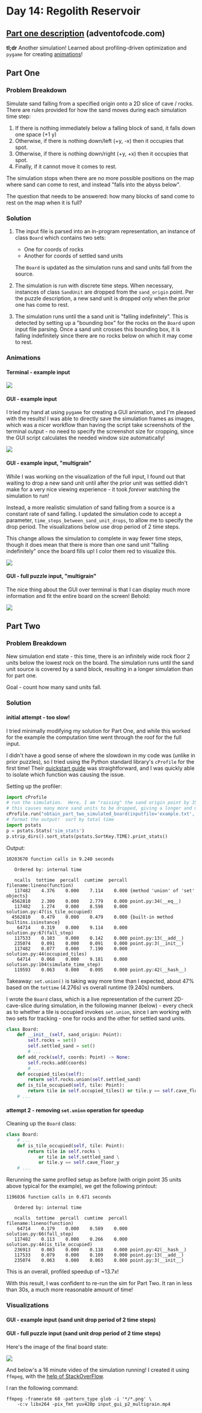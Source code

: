 # Day 14: Regolith Reservoir

## [Part one description](https://adventofcode.com/2022/day/14) (adventofcode.com)

**tl;dr** Another simulation!  Learned about profiling-driven optimization and `pygame` for creating [animations](#gui---full-puzzle-input-multigrain)!

## Part One

### Problem Breakdown

Simulate sand falling from a specified origin onto a 2D slice of cave / rocks.  There are rules provided for how the sand moves during each simulation time step:
1. If there is nothing immediately below a falling block of sand, it falls down one space (+1 y)
2. Otherwise, if there is nothing down/left (+y, -x) then it occupies that spot.
3. Otherwise, if there is nothing down/right (+y, +x) then it occupies that spot.
4. Finally, if it cannot move it comes to rest.

The simulation stops when there are no more possible positions on the map where sand can come to rest, and instead "falls into the abyss below".

The question that needs to be answered: how many blocks of sand come to rest on the map when it is full?

### Solution

1. The input file is parsed into an in-program representation, an instance of class `Board` which contains two sets:
    - One for coords of rocks
    - Another for coords of settled sand units

    The `Board` is updated as the simulation runs and sand units fall from the source.

2. The simulation is run with discrete time steps.  When necessary, instances of class `SandUnit` are dropped from the `sand_origin` point.  Per the puzzle description, a new sand unit is dropped only when the prior one has come to rest.

3. The simulation runs until the a sand unit is "falling indefinitely".  This is detected by setting up a "bounding box" for the rocks on the `Board` upon input file parsing.  Once a sand unit crosses this bounding box, it is falling indefinitely since there are no rocks below on which it may come to rest.

### Animations

#### Terminal - example input

![](../media/day14/example_terminal_p1.gif)

#### GUI - example input

I tried my hand at using `pygame` for creating a GUI animation, and I'm pleased with the results!  I was able to directly save the simulation frames as images, which was a nicer workflow than having the script take screenshots of the terminal output - no need to specify the screenshot size for cropping, since the GUI script calculates the needed window size automatically!

![](../media/day14/example_gui_p1.gif)

#### GUI - example input, "multigrain"

While I was working on the visualization of the full input, I found out that waiting to drop a new sand unit until after the prior unit was settled didn't make for a very nice viewing experience - it took *forever* watching the simulation to run!

Instead, a more realistic simulation of sand falling from a source is a constant rate of sand falling.  I updated the simulation code to accept a parameter, `time_steps_between_sand_unit_drops`, to allow me to specify the drop period.  The visualizations below use drop period of 2 time steps.

This change allows the simulation to complete in way fewer time steps, though it does mean that there is more than one sand unit "falling indefinitely" once the board fills up!  I color them red to visualize this.

![](../media/day14/example_gui_p1_multigrain.gif)

#### GUI - full puzzle input, "multigrain"

The nice thing about the GUI over terminal is that I can display much more information and fit the entire board on the screen!  Behold:

![](../media/day14/input_gui_p1_multigrain.gif)

## Part Two

### Problem Breakdown

New simulation end state - this time, there is an infinitely wide rock floor 2 units below the lowest rock on the board.  The simulation runs until the sand unit source is covered by a sand block, resulting in a longer simulation than for part one.

Goal - count how many sand units fall.

### Solution

#### initial attempt - too slow!

I tried minimally modifying my solution for Part One, and while this worked for the example the computation time went through the roof for the full input.

I didn't have a good sense of where the slowdown in my code was (unlike in prior puzzles), so I tried using the Python standard library's `cProfile` for the first time!  Their [quickstart guide](https://docs.python.org/3/library/profile.html) was straightforward, and I was quickly able to isolate which function was causing the issue.

Setting up the profiler:

```Python
import cProfile
# run the simulation.  Here, I am "raising" the sand origin point by 35 tiles
# this causes many more sand units to be dropped, giving a longer and more representative simulation for profiling
cProfile.run("obtain_part_two_simulated_board(inputfile='example.txt', sand_origin=Point(500, -35))", 'sim_stats')
# format the output!  sort by total time
import pstats
p = pstats.Stats('sim_stats')
p.strip_dirs().sort_stats(pstats.SortKey.TIME).print_stats()
```

Output:

```
10203670 function calls in 9.240 seconds

   Ordered by: internal time

   ncalls  tottime  percall  cumtime  percall filename:lineno(function)
   117482    4.376    0.000    7.114    0.000 {method 'union' of 'set' objects}
  4562810    2.300    0.000    2.779    0.000 point.py:34(__eq__)
   117482    1.274    0.000    8.598    0.000 solution.py:47(is_tile_occupied)
  4562810    0.479    0.000    0.479    0.000 {built-in method builtins.isinstance}
    64714    0.319    0.000    9.114    0.000 solution.py:67(fall_step)
   117533    0.103    0.000    0.142    0.000 point.py:13(__add__)
   235074    0.091    0.000    0.091    0.000 point.py:3(__init__)
   117482    0.077    0.000    7.190    0.000 solution.py:44(occupied_tiles)
    64714    0.068    0.000    9.181    0.000 solution.py:104(simulate_time_step)
   119593    0.063    0.000    0.095    0.000 point.py:42(__hash__)
```

Takeaway: `set.union()` is taking way more time than I expected, about 47% based on the `tottime` (4.276s) vs overall runtime (9.240s) numbers.

I wrote the `Board` class, which is a live representation of the current 2D-cave-slice during simulation, in the following manner (below) - every check as to whether a tile is occupied invokes `set.union`, since I am working with two sets for tracking - one for rocks and the other for settled sand units.

```Python
class Board:
    def __init__(self, sand_origin: Point):
        self.rocks = set()
        self.settled_sand = set()
        # ...
    def add_rock(self, coords: Point) -> None:
        self.rocks.add(coords)
        # ...
    def occupied_tiles(self):
        return self.rocks.union(self.settled_sand)
    def is_tile_occupied(self, tile: Point):
        return tile in self.occupied_tiles() or tile.y == self.cave_floor_y
    # ...
```

#### attempt 2 - removing `set.union` operation for speedup

Cleaning up the `Board` class:

```Python
class Board:
    # ...
    def is_tile_occupied(self, tile: Point):
        return tile in self.rocks \
            or tile in self.settled_sand \
            or tile.y == self.cave_floor_y
    # ...
```

Rerunning the same profiled setup as before (with origin point 35 units above typical for the example), we get the following printout:

```
1196036 function calls in 0.671 seconds

   Ordered by: internal time

   ncalls  tottime  percall  cumtime  percall filename:lineno(function)
    64714    0.179    0.000    0.589    0.000 solution.py:66(fall_step)
   117482    0.113    0.000    0.266    0.000 solution.py:44(is_tile_occupied)
   236913    0.083    0.000    0.118    0.000 point.py:42(__hash__)
   117533    0.079    0.000    0.109    0.000 point.py:13(__add__)
   235074    0.063    0.000    0.063    0.000 point.py:3(__init__)
```

This is an overall, profiled speedup of ~13.7x!

With this result, I was confident to re-run the sim for Part Two.  It ran in less than 30s, a much more reasonable amount of time!

### Visualizations

#### GUI - example input (sand unit drop period of 2 time steps)

#### GUI - full puzzle input (sand unit drop period of 2 time steps)

Here's the image of the final board state:

![](../media/day14/input_gui_p2_finalframe.png)

And below's a 16 minute video of the simulation running!  I created it using `ffmpeg`, with the [help of StackOverFlow](https://stackoverflow.com/a/37478183).

I ran the following command:

```
ffmpeg -framerate 60 -pattern_type glob -i '*/*.png' \
    -c:v libx264 -pix_fmt yuv420p input_gui_p2_multigrain.mp4
```